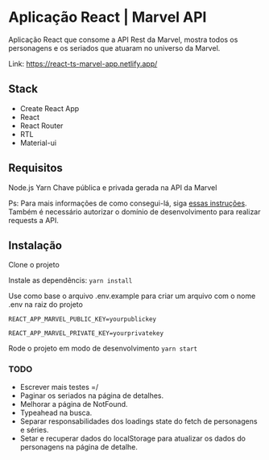 # Aplicação React | Marvel API

Aplicação React que consome a API Rest da Marvel, mostra todos os personagens e os seriados que atuaram no universo da Marvel.

Link: https://react-ts-marvel-app.netlify.app/

## Stack

- Create React App
- React
- React Router
- RTL
- Material-ui

## Requisitos

Node.js
Yarn
Chave pública e privada gerada na API da Marvel

Ps: Para mais informações de como consegui-lá, siga [essas instruções](https://developer.marvel.com/documentation/getting_started). Também é necessário autorizar o domínio de desenvolvimento para realizar requests a API.

## Instalação

Clone o projeto

Instale as dependêncis: `yarn install`

Use como base o arquivo .env.example para criar um arquivo com o nome .env na raiz do projeto

`REACT_APP_MARVEL_PUBLIC_KEY=yourpublickey`

`REACT_APP_MARVEL_PRIVATE_KEY=yourprivatekey`

Rode o projeto em modo de desenvolvimento
`yarn start`

### TODO

- Escrever mais testes =/
- Paginar os seriados na página de detalhes.
- Melhorar a página de NotFound.
- Typeahead na busca.
- Separar responsabilidades dos loadings state do fetch de personagens e séries.
- Setar e recuperar dados do localStorage para atualizar os dados do personagens na página de detalhe.
